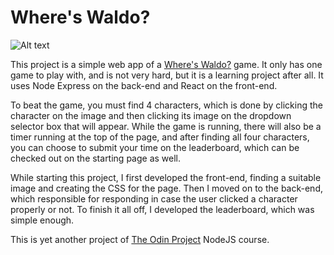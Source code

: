 # Where's Waldo?

![Alt text](./img/Screenshot.png)

This project is a simple web app of a [Where's Waldo?](https://en.wikipedia.org/wiki/Where%27s_Wally%3F) game. It only has one game to play with, and is not very hard, but it is a learning project after all. It uses Node Express on the back-end and React on the front-end.

To beat the game, you must find 4 characters, which is done by clicking the character on the image and then clicking its image on the dropdown selector box that will appear. While the game is running, there will also be a timer running at the top of the page, and after finding all four characters, you can choose to submit your time on the leaderboard, which can be checked out on the starting page as well.

While starting this project, I first developed the front-end, finding a suitable image and creating the CSS for the page. Then I moved on to the back-end, which responsible for responding in case the user clicked a character properly or not. To finish it all off, I developed the leaderboard, which was simple enough.

This is yet another project of [The Odin Project](https://www.theodinproject.com/) NodeJS course.